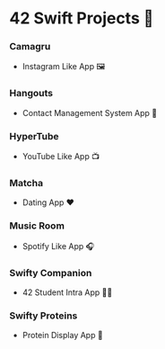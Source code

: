 # 42 Swift Projects :iphone:

### Camagru
- Instagram Like App :framed_picture:

### Hangouts 
- Contact Management System App :open_book:

### HyperTube 
- YouTube Like App :tv:

### Matcha 
- Dating App :heart:

### Music Room 
- Spotify Like App :headphones:

### Swifty Companion 
- 42 Student Intra App :student:

### Swifty Proteins 
- Protein Display App :pill:
